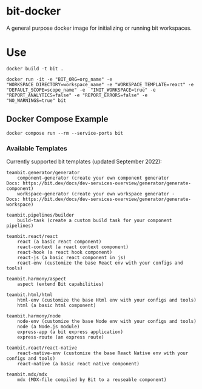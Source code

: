 # bit-docker
A general purpose docker image for initializing or running bit workspaces.

# Use
`docker build -t bit .`

`docker run -it -e "BIT_ORG=org_name" -e  "WORKSPACE_DIRECTORY=workspace_name" -e "WORKSPACE_TEMPLATE=react" -e "DEFAULT_SCOPE=scope_name" -e  "INIT_WORKSPACE=true" -e "REPORT_ANALYTICS=false" -e "REPORT_ERRORS=false" -e "NO_WARNINGS=true" bit`

## Docker Compose Example
`docker compose run --rm --service-ports bit`

### Available Templates
Currently supported bit templates (updated September 2022):
```
teambit.generator/generator
    component-generator (create your own component generator
Docs: https://bit.dev/docs/dev-services-overview/generator/generate-component)
    workspace-generator (create your own workspace generator -
Docs: https://bit.dev/docs/dev-services-overview/generator/generate-workspace)

teambit.pipelines/builder
    build-task (create a custom build task for your component pipelines)

teambit.react/react
    react (a basic react component)
    react-context (a react context component)
    react-hook (a react hook component)
    react-js (a basic react component in js)
    react-env (customize the base React env with your configs and tools)

teambit.harmony/aspect
    aspect (extend Bit capabilities)

teambit.html/html
    html-env (customize the base Html env with your configs and tools)
    html (a basic html component)

teambit.harmony/node
    node-env (customize the base Node env with your configs and tools)
    node (a Node.js module)
    express-app (a bit express application)
    express-route (an express route)

teambit.react/react-native
    react-native-env (customize the base React Native env with your configs and tools)
    react-native (a basic react native component)

teambit.mdx/mdx
    mdx (MDX-file compiled by Bit to a reuseable component)
```